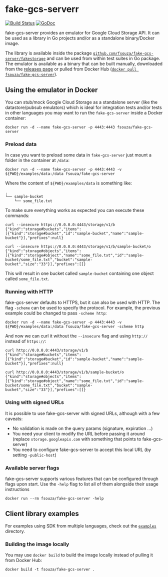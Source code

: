 # fake-gcs-serverr

[![Build Status](https://github.com/fsouza/fake-gcs-server/workflows/Build/badge.svg)](https://github.com/fsouza/fake-gcs-server/actions?query=branch:main+workflow:Build)
[![GoDoc](https://img.shields.io/badge/api-Godoc-blue.svg?style=flat-square)](https://pkg.go.dev/github.com/fsouza/fake-gcs-server/fakestorage?tab=doc)

fake-gcs-server provides an emulator for Google Cloud Storage API. It can be
used as a library in Go projects and/or as a standalone binary/Docker image.

The library is available inside the package
[``github.com/fsouza/fake-gcs-server/fakestorage``](https://pkg.go.dev/github.com/fsouza/fake-gcs-server/fakestorage?tab=doc)
and can be used from within test suites in Go package. The emulator is
available as a binary that can be built manually, downloaded from the [releases
page](https://github.com/fsouza/fake-gcs-server/releases) or pulled from Docker
Hub ([``docker pull
fsouza/fake-gcs-server``](https://hub.docker.com/r/fsouza/fake-gcs-server)).

## Using the emulator in Docker

You can stub/mock Google Cloud Storage as a standalone server (like the datastore/pubsub emulators)
which is ideal for integration tests and/or tests in other languages you may want to run the
``fake-gcs-server`` inside a Docker container:

```shell
docker run -d --name fake-gcs-server -p 4443:4443 fsouza/fake-gcs-server
```

### Preload data

In case you want to preload some data in ``fake-gcs-server`` just mount a
folder in the container at ``/data``:

```shell
docker run -d --name fake-gcs-server -p 4443:4443 -v ${PWD}/examples/data:/data fsouza/fake-gcs-server
```

Where the content of ``${PWD}/examples/data`` is something like:

```
.
└── sample-bucket
    └── some_file.txt
```

To make sure everything works as expected you can execute these commands:

```shell
curl --insecure https://0.0.0.0:4443/storage/v1/b
{"kind":"storage#buckets","items":[{"kind":"storage#bucket","id":"sample-bucket","name":"sample-bucket"}],"prefixes":null}

curl --insecure https://0.0.0.0:4443/storage/v1/b/sample-bucket/o
{"kind":"storage#objects","items":[{"kind":"storage#object","name":"some_file.txt","id":"sample-bucket/some_file.txt","bucket":"sample-bucket","size":"33"}],"prefixes":[]}
```

This will result in one bucket called ``sample-bucket`` containing one object called ``some_file.txt``.

### Running with HTTP

fake-gcs-server defaults to HTTPS, but it can also be used with HTTP. The flag
`-scheme` can be used to specify the protocol. For example, the previous
example could be changed to pass `-scheme http`:

```shell
docker run -d --name fake-gcs-server -p 4443:4443 -v ${PWD}/examples/data:/data fsouza/fake-gcs-server -scheme http
```

And now we can curl it without the `--insecure` flag and using `http://`
instead of `https://`:

```shell
curl http://0.0.0.0:4443/storage/v1/b
{"kind":"storage#buckets","items":[{"kind":"storage#bucket","id":"sample-bucket","name":"sample-bucket"}],"prefixes":null}

curl http://0.0.0.0:4443/storage/v1/b/sample-bucket/o
{"kind":"storage#objects","items":[{"kind":"storage#object","name":"some_file.txt","id":"sample-bucket/some_file.txt","bucket":"sample-bucket","size":"33"}],"prefixes":[]}
```

### Using with signed URLs

It is possible to use fake-gcs-server with signed URLs, although with a few caveats:

- No validation is made on the query params (signature, expiration ...)
- You need your client to modify the URL before passing it around (replace
  `storage.googleapis.com` with something that points to fake-gcs-server)
- You need to configure fake-gcs-server to accept this local URL (by setting
  `-public-host`)

### Available server flags

fake-gcs-server supports various features that can be configured through flags
upon start. Use the `-help` flag to list all of them alongside their usage
instructions

```shell
docker run --rm fsouza/fake-gcs-server -help
```

## Client library examples

For examples using SDK from multiple languages, check out the
[``examples``](/examples/) directory.

### Building the image locally

You may use ``docker build`` to build the image locally instead of pulling it
from Docker Hub:

```shell
docker build -t fsouza/fake-gcs-server .
```
